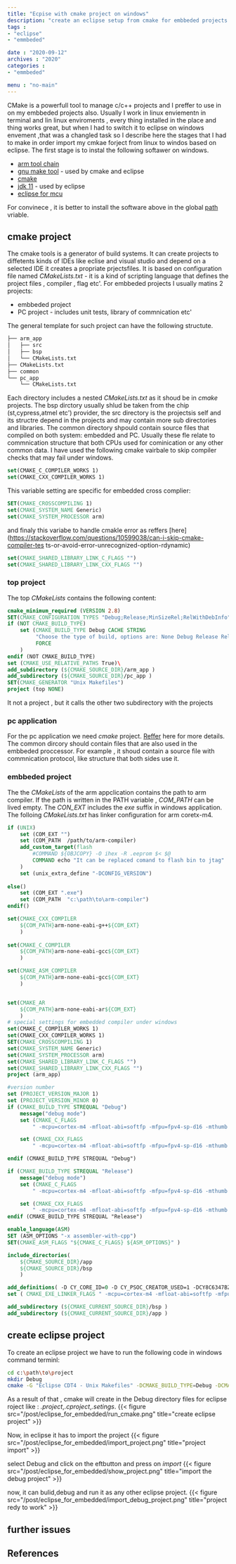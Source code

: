 ```yaml
---
title: "Ecpise with cmake project on windows"
description: "create an eclipse setup from cmake for embbeded projects "
tags : 
- "eclipse"
- "emmbeded"

date : "2020-09-12"
archives : "2020"
categories : 
- "emmbeded"

menu : "no-main"
---
```

CMake is a powerfull tool to manage c/c++ projects and I preffer to use in on my embbeded projects also. Usually I work in linux enviementn in terminal  and Iin linux enviroments , every thing installed in the place and thing works great, but when I had to switch it to eclipse on windows envement ,that  was a changled task  so I describe here the stages that I had to make in order import my cmkae forject from linux to windos based on eclipse. The first stage is to instal the following softawer on windows.

* [arm tool chain](https://developer.arm.com/tools-and-software/open-source-software/developer-tools/gnu-toolchain/gnu-rm/downloads) 
* [gnu make tool](http://gnuwin32.sourceforge.net/packages/make.htm) - used by cmake and eclipse
* [cmake](https://cmake.org/)
* [jdk 11](https://www.oracle.com/java/technologies/javase-jdk11-downloads.html) - used by eclipse
* [eclipse for mcu](https://gnu-mcu-eclipse.github.io/)

For convinece , it is better to install the software above in the global [path](https://www.architectryan.com/2018/03/17/add-to-the-path-on-windows-10/) vriable.

## cmake project
The cmake tools is a generator of build systems. It  can create projects to diffetents kinds of IDEs like eclise and visual studio and depend on a selected IDE it creates a propriate prjectsfiles.  It is based on configuration file named *CMakeLists.txt* - it is   a kind of scripting language that defines the project files , compiler  , flag etc'.  For embbeded projects I usually matins 2 projects:

* embbeded project
* PC project - includes unit tests, library of commnication etc'

The general template for such  project can have the following  structute.
```bash
├── arm_app
│   ├── src
│   ├── bsp
│   └── CMakeLists.txt
├── CMakeLists.txt
├── common
└── pc_app
    └── CMakeLists.txt
```

Each directory includes a nested *CMakeLists.txt* as it shoud be in *cmake* projects. The bsp dirctory usually shlud be taken from the chip (st,cypress,atmel etc') provider, the src directory is the projectsis self and its structre depend in the projects and may contain more sub directories and libraries. The common directory shpould contain source files that compiled on both system: embedded and PC. Usually these fle relate to commnication structure that both CPUs used for cominication or any other common data.
I have used the following cmake vairbale to skip compiler checks that may fail under windows.
```cmake
set(CMAKE_C_COMPILER_WORKS 1)
set(CMAKE_CXX_COMPILER_WORKS 1)
```

This variable setting are specific for embedded cross complier:
```cmake
SET(CMAKE_CROSSCOMPILING 1)
set(CMAKE_SYSTEM_NAME Generic)
set(CMAKE_SYSTEM_PROCESSOR arm)
```
and finaly this variabe to handle cmakle error as reffers [here](https://stackoverflow.com/questions/10599038/can-i-skip-cmake-compiler-tes    ts-or-avoid-error-unrecognized-option-rdynamic)
```cmake
set(CMAKE_SHARED_LIBRARY_LINK_C_FLAGS "")
set(CMAKE_SHARED_LIBRARY_LINK_CXX_FLAGS "")
```


### top project
The top *CMakeLists* contains the following content:
```cmake
cmake_minimum_required (VERSION 2.8)
SET(CMAKE_CONFIGURATION_TYPES "Debug;Release;MinSizeRel;RelWithDebInfo" CACHE STRING "" FORCE)
if (NOT CMAKE_BUILD_TYPE)
	set (CMAKE_BUILD_TYPE Debug CACHE STRING
         "Choose the type of build, options are: None Debug Release RelWithDebInfo MinSizeRel."
         FORCE
    )
endif (NOT CMAKE_BUILD_TYPE)
set (CMAKE_USE_RELATIVE_PATHS True)\
add_subdirectory (${CMAKE_SOURCE_DIR}/arm_app )
add_subdirectory (${CMAKE_SOURCE_DIR}/pc_app )
SET(CMAKE_GENERATOR "Unix Makefiles")
project (top NONE)
```
It not a project , but it calls the other two subdirectory with the projects
### pc application
For the pc application we need *cmake* project. [Reffer](http://derekmolloy.ie/hello-world-introductions-to-cmake/) here for more details. The common dircory should contain files that are also used in the embbeded proccessor. For example , it shoud contain a source file with commnication protocol, like structure that both sides use it.

### embbeded project
The the *CMakeLists* of the arm appclication contains the path to arm compiler. If the path is written in the PATH variable , *COM_PATH*  can be lived empty. The *CON_EXT* includes the *exe* suffix in windows application. The folloing *CMakeLists.txt* has linker configuration for arm coretx-m4.


```cmake
if (UNIX)
	set (COM_EXT "")
	set (COM_PATH  /path/to/arm-compiler)
	add_custom_target(flash
		#COMMAND ${OBJCOPY} -O ihex -R .eeprom $< $@       
		COMMAND echo "It can be replaced comand to flash bin to jtag"
	)
	set (unix_extra_define "-DCONFIG_VERSION")
	
else()
	set (COM_EXT ".exe")
	set (COM_PATH  "c:\path\to\arm-compiler")
endif()

set(CMAKE_CXX_COMPILER
	${COM_PATH}arm-none-eabi-g++${COM_EXT}
	) 
	
set(CMAKE_C_COMPILER
	${COM_PATH}arm-none-eabi-gcc${COM_EXT}
	)

set(CMAKE_ASM_COMPILER
	${COM_PATH}arm-none-eabi-gcc${COM_EXT}
	)


set(CMAKE_AR
	${COM_PATH}arm-none-eabi-ar${COM_EXT}
	)
# special settings for embedded compiler under windows
set(CMAKE_C_COMPILER_WORKS 1)
set(CMAKE_CXX_COMPILER_WORKS 1)
SET(CMAKE_CROSSCOMPILING 1)
set(CMAKE_SYSTEM_NAME Generic)
set(CMAKE_SYSTEM_PROCESSOR arm)
set(CMAKE_SHARED_LIBRARY_LINK_C_FLAGS "")
set(CMAKE_SHARED_LIBRARY_LINK_CXX_FLAGS "")
project (arm_app)

#version number
set (PROJECT_VERSION_MAJOR 1)
set (PROJECT_VERSION_MINOR 0)
if (CMAKE_BUILD_TYPE STREQUAL "Debug")
	message("debug mode")
	set (CMAKE_C_FLAGS 
		" -mcpu=cortex-m4 -mfloat-abi=softfp -mfpu=fpv4-sp-d16 -mthumb ${CMAKE_C_FLAGS_DEBUG}" )

	set (CMAKE_CXX_FLAGS 
		" -mcpu=cortex-m4 -mfloat-abi=softfp -mfpu=fpv4-sp-d16 -mthumb ${CMAKE_CXX_FLAGS_DEBUG}  -fpermissive" )

endif (CMAKE_BUILD_TYPE STREQUAL "Debug") 

if (CMAKE_BUILD_TYPE STREQUAL "Release")
	message("debug mode")
	set (CMAKE_C_FLAGS 
		" -mcpu=cortex-m4 -mfloat-abi=softfp -mfpu=fpv4-sp-d16 -mthumb ${CMAKE_C_FLAGS_RELEASE}" )

	set (CMAKE_CXX_FLAGS 
		" -mcpu=cortex-m4 -mfloat-abi=softfp -mfpu=fpv4-sp-d16 -mthumb ${CMAKE_CXX_FLAGS_RELEASE}  -fpermissive" )
endif (CMAKE_BUILD_TYPE STREQUAL "Release") 

enable_language(ASM)
SET (ASM_OPTIONS "-x assembler-with-cpp")
SET(CMAKE_ASM_FLAGS "${CMAKE_C_FLAGS} ${ASM_OPTIONS}" )

include_directories(
	${CMAKE_SOURCE_DIR}/app
	${CMAKE_SOURCE_DIR}/bsp
	)

add_definitions( -D CY_CORE_ID=0 -D CY_PSOC_CREATOR_USED=1 -DCY8C6347BZI_BLD53 ${unix_extra_define})
set ( CMAKE_EXE_LINKER_FLAGS " -mcpu=cortex-m4 -mfloat-abi=softfp -mfpu=fpv4-sp-d16 -mthumb  -T ${CMAKE_SOURCE_DIR}/project/PSoC6/cy8c6xx7_cm4_dual.ld -specs=nano.specs -Wl,--gc-sections -g -ffunction-sections -ffat-lto-objects -e Reset_Handler")

add_subdirectory (${CMAKE_CURRENT_SOURCE_DIR}/bsp )
add_subdirectory (${CMAKE_CURRENT_SOURCE_DIR}/app )
```


## create eclipse project
To create an eclipse project we have to run the following code in windows command terminl:
```bash
cd c:\path\to\project
mkdir Debug
cmake -G "Eclipse CDT4 - Unix Makefiles" -DCMAKE_BUILD_TYPE=Debug -DCMAKE_ECLIPSE_GENERATE_SOURCE_PROJECT=TRUE -DCMAKE_ECLIPSE_MAKE_ARGUMENTS=-j8 ..
```
As a result of that , cmake will create in the Debug directory files for eclipse roject like : *.project*,*.cproject*,*.setings*.
{{< figure src="/post/eclipse_for_embedded/run_cmake.png" title="create eclipse project" >}}

Now, in eclipse it has to import the project
{{< figure src="/post/eclipse_for_embedded/import_project.png" title="project import" >}}

select Debug and click on the eftbutton and press on *import*
{{< figure src="/post/eclipse_for_embedded/show_project.png" title="import the debug project" >}}

now, it can bulid,debug and run it as any other eclipse project.
{{< figure src="/post/eclipse_for_embedded/import_debug_project.png" title="project redy to work" >}}

## further issues

## References

